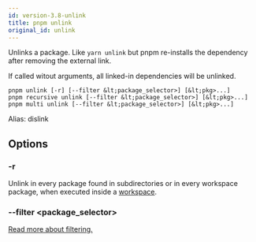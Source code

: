 ```yaml
---
id: version-3.8-unlink
title: pnpm unlink
original_id: unlink
---
```


Unlinks a package. Like `yarn unlink` but pnpm re-installs the dependency
after removing the external link.

If called witout arguments, all linked-in dependencies will be unlinked.

```text
pnpm unlink [-r] [--filter &lt;package_selector>] [&lt;pkg>...]
pnpm recursive unlink [--filter &lt;package_selector>] [&lt;pkg>...]
pnpm multi unlink [--filter &lt;package_selector>] [&lt;pkg>...]
```

Alias: dislink

## Options

### -r

Unlink in every package found in subdirectories
or in every workspace package, when executed inside a [workspace](../workspaces).

### --filter &lt;package_selector>

[Read more about filtering.](../filtering)
